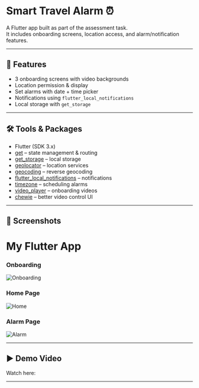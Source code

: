 # Smart Travel Alarm ⏰

A Flutter app built as part of the assessment task.  
It includes onboarding screens, location access, and alarm/notification features.

---

## 🚀 Features
- 3 onboarding screens with video backgrounds
- Location permission & display
- Set alarms with date + time picker
- Notifications using `flutter_local_notifications`
- Local storage with `get_storage`

---

## 🛠 Tools & Packages
- Flutter (SDK 3.x)
- [get](https://pub.dev/packages/get) – state management & routing
- [get_storage](https://pub.dev/packages/get_storage) – local storage
- [geolocator](https://pub.dev/packages/geolocator) – location services
- [geocoding](https://pub.dev/packages/geocoding) – reverse geocoding
- [flutter_local_notifications](https://pub.dev/packages/flutter_local_notifications) – notifications
- [timezone](https://pub.dev/packages/timezone) – scheduling alarms
- [video_player](https://pub.dev/packages/video_player) – onboarding videos
- [chewie](https://pub.dev/packages/chewie) – better video control UI

---

## 📱 Screenshots
# My Flutter App

### Onboarding
![Onboarding](assets/onboarding.png)

### Home Page
![Home](assets/home.png)

### Alarm Page
![Alarm](assets/alarm.png)


---

## ▶️ Demo Video
Watch here: 

---


